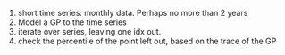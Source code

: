 1. short time series: monthly data. Perhaps no more than 2 years  
2. Model a GP to the time series  
3. iterate over series, leaving one idx out.  
4. check the percentile of the point left out, based on the trace of the GP
